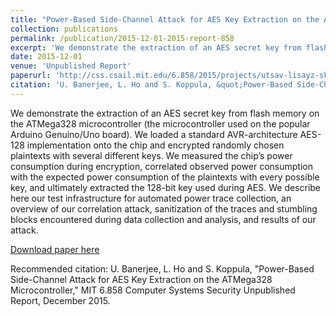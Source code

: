 ```yaml
---
title: "Power-Based Side-Channel Attack for AES Key Extraction on the ATMega328 Microcontroller"
collection: publications
permalink: /publication/2015-12-01-2015-report-858
excerpt: 'We demonstrate the extraction of an AES secret key from flash memory on the ATMega328 microcontroller (the microcontroller used on the popular Arduino Genuino/Uno board). We loaded a standard AVR-architecture AES-128 implementation onto the chip and encrypted randomly chosen plaintexts with several different keys. We measured the chip’s power consumption during encryption, correlated observed power consumption with the expected power consumption of the plaintexts with every possible key, and ultimately extracted the 128-bit key used during AES. We describe here our test infrastructure for automated power trace collection, an overview of our correlation attack, sanitization of the traces and stumbling blocks encountered during data collection and analysis, and results of our attack.'
date: 2015-12-01
venue: 'Unpublished Report'
paperurl: 'http://css.csail.mit.edu/6.858/2015/projects/utsav-lisayz-skoppula.pdf'
citation: 'U. Banerjee, L. Ho and S. Koppula, &quot;Power-Based Side-Channel Attack for AES Key Extraction on the ATMega328 Microcontroller,&quot; MIT 6.858 Computer Systems Security Unpublished Report, December 2015.'
---
```

We demonstrate the extraction of an AES secret key from flash memory on the ATMega328 microcontroller (the microcontroller used on the popular Arduino Genuino/Uno board). We loaded a standard AVR-architecture AES-128 implementation onto the chip and encrypted randomly chosen plaintexts with several different keys. We measured the chip’s power consumption during encryption, correlated observed power consumption with the expected power consumption of the plaintexts with every possible key, and ultimately extracted the 128-bit key used during AES. We describe here our test infrastructure for automated power trace collection, an overview of our correlation attack, sanitization of the traces and stumbling blocks encountered during data collection and analysis, and results of our attack.

[Download paper here](http://css.csail.mit.edu/6.858/2015/projects/utsav-lisayz-skoppula.pdf)

Recommended citation: U. Banerjee, L. Ho and S. Koppula, "Power-Based Side-Channel Attack for AES Key Extraction on the ATMega328 Microcontroller," MIT 6.858 Computer Systems Security Unpublished Report, December 2015.